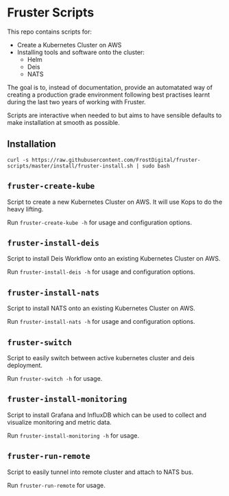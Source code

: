 # Fruster Scripts

This repo contains scripts for:

* Create a Kubernetes Cluster on AWS
* Installing tools and software onto the cluster:
	* Helm
	* Deis
	* NATS

The goal is to, instead of documentation, provide an automatated way of creating a production grade
environment following best practises learnt during the last two years of working with Fruster.

Scripts are interactive when needed to but aims to have sensible defaults to make 
installation at smooth as possible. 

## Installation

```
curl -s https://raw.githubusercontent.com/FrostDigital/fruster-scripts/master/install/fruster-install.sh | sudo bash
```	

## `fruster-create-kube`

Script to create a new Kubernetes Cluster on AWS. It will use Kops to do the heavy lifting.

Run `fruster-create-kube -h` for usage and configuration options.

## `fruster-install-deis`

Script to install Deis Workflow onto an existing Kubernetes Cluster on AWS.

Run `fruster-install-deis -h` for usage and configuration options.

## `fruster-install-nats`

Script to install NATS onto an existing Kubernetes Cluster on AWS.

Run `fruster-install-nats -h` for usage and configuration options.

## `fruster-switch`

Script to easily switch between active kubernetes cluster and deis deployment.

Run `fruster-switch -h` for usage.

## `fruster-install-monitoring`

Script to install Grafana and InfluxDB which can be used to collect and visualize monitoring and metric data.

Run `fruster-install-monitoring -h` for usage.

## `fruster-run-remote`

Script to easily tunnel into remote cluster and attach to NATS bus.

Run `fruster-run-remote` for usage.








